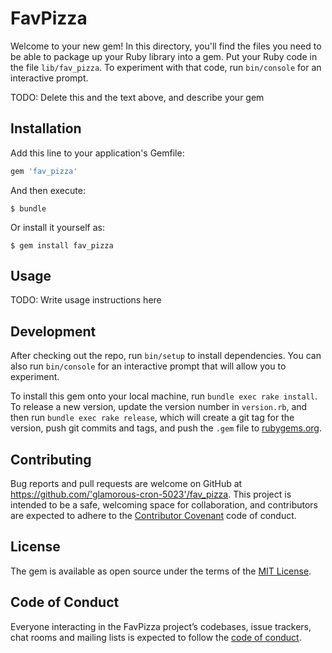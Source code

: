 # FavPizza

Welcome to your new gem! In this directory, you'll find the files you need to be able to package up your Ruby library into a gem. Put your Ruby code in the file `lib/fav_pizza`. To experiment with that code, run `bin/console` for an interactive prompt.

TODO: Delete this and the text above, and describe your gem

## Installation

Add this line to your application's Gemfile:

```ruby
gem 'fav_pizza'
```

And then execute:

    $ bundle

Or install it yourself as:

    $ gem install fav_pizza

## Usage

TODO: Write usage instructions here

## Development

After checking out the repo, run `bin/setup` to install dependencies. You can also run `bin/console` for an interactive prompt that will allow you to experiment.

To install this gem onto your local machine, run `bundle exec rake install`. To release a new version, update the version number in `version.rb`, and then run `bundle exec rake release`, which will create a git tag for the version, push git commits and tags, and push the `.gem` file to [rubygems.org](https://rubygems.org).

## Contributing

Bug reports and pull requests are welcome on GitHub at https://github.com/'glamorous-cron-5023'/fav_pizza. This project is intended to be a safe, welcoming space for collaboration, and contributors are expected to adhere to the [Contributor Covenant](http://contributor-covenant.org) code of conduct.

## License

The gem is available as open source under the terms of the [MIT License](https://opensource.org/licenses/MIT).

## Code of Conduct

Everyone interacting in the FavPizza project’s codebases, issue trackers, chat rooms and mailing lists is expected to follow the [code of conduct](https://github.com/'glamorous-cron-5023'/fav_pizza/blob/master/CODE_OF_CONDUCT.md).
